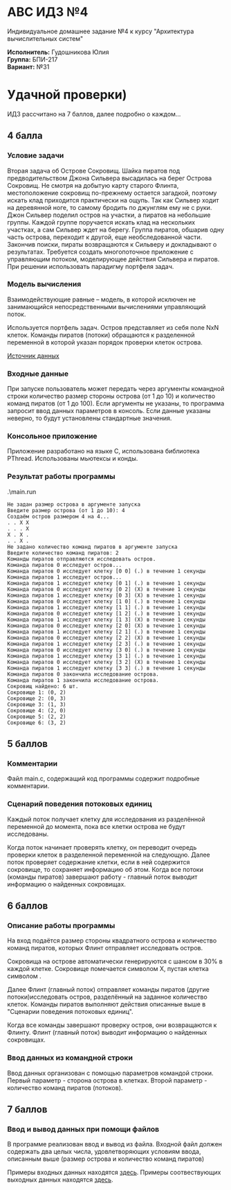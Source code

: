 # АВС ИДЗ №4

Индивидуальное домашнее задание №4 к курсу "Архитектура вычислительных систем"

**Исполнитель:** Гудошникова Юлия <br/>
**Группа:** БПИ-217 <br/>
**Вариант:** №31 <br/>

# Удачной проверки)

ИДЗ рассчитано на 7 баллов, далее подробно о каждом...

## 4 балла

### Условие задачи

Вторая задача об Острове Сокровищ. Шайка пиратов под предводительством Джона Сильвера высадилась на берег Острова Сокровищ. Не смотря на добытую карту старого Флинта, местоположение сокровищ по-прежнему остается загадкой, поэтому искать клад приходится практически на ощупь. Так как Сильвер ходит на деревянной ноге, то самому бродить по
джунглям ему не с руки. Джон Сильвер поделил остров на участки, а пиратов на небольшие группы. Каждой группе поручается искать клад на нескольких
участках, а сам Сильвер ждет на берегу. Группа пиратов, обшарив одну часть острова, переходит к другой, еще необследованной части. Закончив поиски, пираты возвращаются к Сильверу и докладывают о результатах. Требуется создать многопоточное приложение с управляющим потоком, моделирующее действия Сильвера и пиратов. При решении использовать парадигму портфеля задач.

### Модель вычисления

Взаимодействующие равные – модель, в которой исключен не занимающийся непосредственными вычислениями управляющий поток.

Используется портфель задач.
Остров представляет из себя поле NxN клеток. Команды пиратов (потоки) обращаются к разделенной переменной в которой указан порядок проверки клеток острова. 

[Источник данных](https://pro-prof.com/forums/topic/parallel-programming-paradigms)

### Входные данные

При запуске пользователь может передать через аргументы командной строки количество размер стороны острова (от 1 до 10) и количество команд пиратов (от 1 до 100).
Если аргументы не указаны, то программа запросит ввод данных параметров в консоль.
Если данные указаны неверно, то будут установлены стандартные значения.

### Консольное приложение

Приложение разработано на языке C, использована библиотека PThread.
Использованы мьютексы и конды.

### Результат работы программы
.\main.run
```
Не задан размер острова в аргументе запуска
Введите размер острова (от 1 до 10): 4
Создаём остров размером 4 на 4...
. . X X
. . . X
X . X .
. . X .
Не задано количество команд пиратов в аргументе запуска
Введите количество команд пиратов: 2
Команды пиратов отправляются исследовать остров.
Команда пиратов 0 исследует остров...
Команда пиратов 0 исследует клетку [0 0] (.) в течение 1 секунды
Команда пиратов 1 исследует остров...
Команда пиратов 1 исследует клетку [0 1] (.) в течение 1 секунды
Команда пиратов 0 исследует клетку [0 2] (X) в течение 1 секунды
Команда пиратов 1 исследует клетку [0 3] (X) в течение 1 секунды
Команда пиратов 0 исследует клетку [1 0] (.) в течение 1 секунды
Команда пиратов 1 исследует клетку [1 1] (.) в течение 1 секунды
Команда пиратов 0 исследует клетку [1 2] (.) в течение 1 секунды
Команда пиратов 1 исследует клетку [1 3] (X) в течение 1 секунды
Команда пиратов 0 исследует клетку [2 0] (X) в течение 1 секунды
Команда пиратов 1 исследует клетку [2 1] (.) в течение 1 секунды
Команда пиратов 0 исследует клетку [2 2] (X) в течение 1 секунды
Команда пиратов 1 исследует клетку [2 3] (.) в течение 1 секунды
Команда пиратов 0 исследует клетку [3 0] (.) в течение 1 секунды
Команда пиратов 1 исследует клетку [3 1] (.) в течение 1 секунды
Команда пиратов 0 исследует клетку [3 2] (X) в течение 1 секунды
Команда пиратов 1 исследует клетку [3 3] (.) в течение 1 секунды
Команда пиратов 0 закончила исследование острова.
Команда пиратов 1 закончила исследование острова.
Сокровищ найдено: 6 шт.
Сокровище 1: (0, 2)
Сокровище 2: (0, 3)
Сокровище 3: (1, 3)
Сокровище 4: (2, 0)
Сокровище 5: (2, 2)
Сокровище 6: (3, 2)
```

## 5 баллов

### Комментарии

Файл main.c, содержащий код программы содержит подробные комментарии.

### Сценарий поведения потоковых единиц

Каждый поток получает клетку для исследования из разделённой переменной до момента, пока все клетки острова не будут исследованы.

Когда поток начинает проверять клетку, он переводит очередь проверки клеток в разделенной переменной на следующую.
Далее поток проверяет содержание клетки, если в ней содержится сокровище, то сохраняет информацию об этом.
Когда все потоки (команды пиратов) завершают работу - главный поток выводит информацию о найденных сокровищах.

## 6 баллов

### Описание работы программы
На вход подаётся размер стороны квадратного острова и количество команд пиратов, которых Флинт отправляет исследовать остров.

Сокровища на острове автоматически генерируются с шансом в 30% в каждой клетке.
Сокровище помечается символом X, пустая клетка символом .

Далее Флинт (главный поток) отправляет команды пиратов (другие потоки)исследовать остров, разделённый на заданное количество клеток. Команды пиратов выполняют действия описанные выше в "Сценарии поведения потоковых единиц".

Когда все команды завершают проверку остров, они возвращаются к Флинту.
Флинт (главный поток) выводит информацию о найденных сокровищах.

### Ввод данных из командной строки

Ввод данных организован с помощью параметров командой строки. 
Первый параметр - сторона острова в клетках.
Второй параметр - количество команд пиратов (потоков).

## 7 баллов

### Ввод и вывод данных при помощи файлов

В программе реализован ввод и вывод из файла. Входной файл должен содержать два целых числа, удовлетворяющих условиям ввода, описанным выше (размер острова и количество команд пиратов)

Примеры входных данных находятся [здесь](./input/).
Примеры соотвествующих выходных данных находятся [здесь](./output/).
